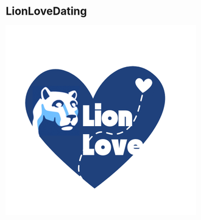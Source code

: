 # LionLoveDating

![alt text](https://github.com/Vaibhavi-Sita/LionLoveDating2/blob/main/LionLoveDating/app/src/main/res/mipmap-hdpi/lion.png)
